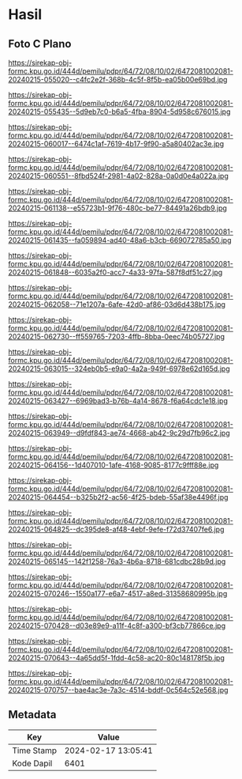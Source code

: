 # Hasil

## Foto C Plano

https://sirekap-obj-formc.kpu.go.id/444d/pemilu/pdpr/64/72/08/10/02/6472081002081-20240215-055020--c4fc2e2f-368b-4c5f-8f5b-ea05b00e69bd.jpg

https://sirekap-obj-formc.kpu.go.id/444d/pemilu/pdpr/64/72/08/10/02/6472081002081-20240215-055435--5d9eb7c0-b6a5-4fba-8904-5d958c676015.jpg

https://sirekap-obj-formc.kpu.go.id/444d/pemilu/pdpr/64/72/08/10/02/6472081002081-20240215-060017--6474c1af-7619-4b17-9f90-a5a80402ac3e.jpg

https://sirekap-obj-formc.kpu.go.id/444d/pemilu/pdpr/64/72/08/10/02/6472081002081-20240215-060551--8fbd524f-2981-4a02-828a-0a0d0e4a022a.jpg

https://sirekap-obj-formc.kpu.go.id/444d/pemilu/pdpr/64/72/08/10/02/6472081002081-20240215-061138--e55723b1-9f76-480c-be77-84491a26bdb9.jpg

https://sirekap-obj-formc.kpu.go.id/444d/pemilu/pdpr/64/72/08/10/02/6472081002081-20240215-061435--fa059894-ad40-48a6-b3cb-669072785a50.jpg

https://sirekap-obj-formc.kpu.go.id/444d/pemilu/pdpr/64/72/08/10/02/6472081002081-20240215-061848--6035a2f0-acc7-4a33-97fa-587f8df51c27.jpg

https://sirekap-obj-formc.kpu.go.id/444d/pemilu/pdpr/64/72/08/10/02/6472081002081-20240215-062058--71e1207a-6afe-42d0-af86-03d6d438b175.jpg

https://sirekap-obj-formc.kpu.go.id/444d/pemilu/pdpr/64/72/08/10/02/6472081002081-20240215-062730--ff559765-7203-4ffb-8bba-0eec74b05727.jpg

https://sirekap-obj-formc.kpu.go.id/444d/pemilu/pdpr/64/72/08/10/02/6472081002081-20240215-063015--324eb0b5-e9a0-4a2a-949f-6978e62d165d.jpg

https://sirekap-obj-formc.kpu.go.id/444d/pemilu/pdpr/64/72/08/10/02/6472081002081-20240215-063427--6969bad3-b76b-4a14-8678-f6a64cdc1e18.jpg

https://sirekap-obj-formc.kpu.go.id/444d/pemilu/pdpr/64/72/08/10/02/6472081002081-20240215-063949--d9fdf843-ae74-4668-ab42-9c29d7fb96c2.jpg

https://sirekap-obj-formc.kpu.go.id/444d/pemilu/pdpr/64/72/08/10/02/6472081002081-20240215-064156--1d407010-1afe-4168-9085-8177c9fff88e.jpg

https://sirekap-obj-formc.kpu.go.id/444d/pemilu/pdpr/64/72/08/10/02/6472081002081-20240215-064454--b325b2f2-ac56-4f25-bdeb-55af38e4496f.jpg

https://sirekap-obj-formc.kpu.go.id/444d/pemilu/pdpr/64/72/08/10/02/6472081002081-20240215-064825--dc395de8-af48-4ebf-9efe-f72d37407fe6.jpg

https://sirekap-obj-formc.kpu.go.id/444d/pemilu/pdpr/64/72/08/10/02/6472081002081-20240215-065145--142f1258-76a3-4b6a-8718-681cdbc28b9d.jpg

https://sirekap-obj-formc.kpu.go.id/444d/pemilu/pdpr/64/72/08/10/02/6472081002081-20240215-070246--1550a177-e6a7-4517-a8ed-31358680995b.jpg

https://sirekap-obj-formc.kpu.go.id/444d/pemilu/pdpr/64/72/08/10/02/6472081002081-20240215-070428--d03e89e9-a11f-4c8f-a300-bf3cb77866ce.jpg

https://sirekap-obj-formc.kpu.go.id/444d/pemilu/pdpr/64/72/08/10/02/6472081002081-20240215-070643--4a65dd5f-1fdd-4c58-ac20-80c148178f5b.jpg

https://sirekap-obj-formc.kpu.go.id/444d/pemilu/pdpr/64/72/08/10/02/6472081002081-20240215-070757--bae4ac3e-7a3c-4514-bddf-0c564c52e568.jpg


## Metadata

| Key        | Value               |
| ---------- | ------------------- |
| Time Stamp | 2024-02-17 13:05:41 |
| Kode Dapil | 6401                |



